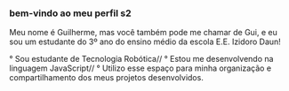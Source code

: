 ### bem-vindo ao meu perfil s2

Meu nome é Guilherme, mas você também pode me chamar de Gui, e eu sou um estudante do 3º ano do ensino médio da escola E.E. Izidoro Daun!

° Sou estudante de Tecnologia Robótica//
° Estou me desenvolvendo na linguagem JavaScript//
° Utilizo esse espaço para minha organização e compartilhamento dos meus projetos desenvolvidos.

<!--
**yvesutt/yvesutt** is a ✨ _special_ ✨ repository because its `README.md` (this file) appears on your GitHub profile.

Here are some ideas to get you started:

- 🔭 I’m currently working on ...
- 🌱 I’m currently learning ...
- 👯 I’m looking to collaborate on ...
- 🤔 I’m looking for help with ...
- 💬 Ask me about ...
- 📫 How to reach me: ...
- 😄 Pronouns: ...
- ⚡ Fun fact: ...
-->

